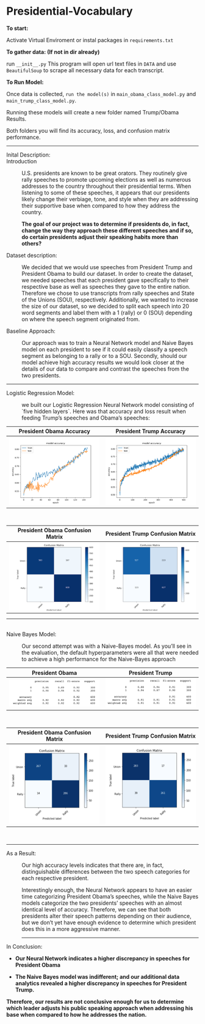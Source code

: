 # Presidential-Vocabulary

**To start:**

Activate Virtual Enviroment or instal packages in `requirements.txt`


**To gather data: (If not in dir already)**

run `__init__.py` This program will open url text files in `DATA` and use `BeautifulSoup` to scrape all necessary data for each transcript. 


**To Run Model:**

Once data is collected, `run the model(s)` in `main_obama_class_model.py` and `main_trump_class_model.py`. 

Running these models will create a new folder named Trump/Obama Results. 

Both folders you will find its accuracy, loss, and confusion matrix performance. 


---

<dl>
  <dt>Inital Description:</dt>
 
  <dt>Introduction</dt>
   <dd>

<p>U.S. presidents are known to be great orators. They routinely give rally speeches to promote upcoming elections as well as numerous addresses to the country throughout their presidential terms. When listening to some of these speeches, it appears that our presidents likely change their verbiage, tone, and style when they are addressing their supportive base when compared to how they address the country. </p>

<p><b>The goal of our project was to determine if presidents do, in fact, change the way they approach these different speeches and if so, do certain presidents adjust their speaking habits more than others? </b></p>
</dd>


 <dt>Dataset description: </dt>
  <dd>
  <p>We decided that we would use speeches from President Trump and President Obama to build our dataset. In order to create the dataset, we needed speeches that each president gave specifically to their respective base as well as speeches they gave to the entire nation. Therefore we chose to use transcripts from rally speeches and State of the Unions (SOU), respectively. Additionally, we wanted to increase the size of our dataset, so we decided to split each speech into 20 word segments and label them with a 1 (rally) or 0 (SOU) depending on where the speech segment originated from.</p>
</dd>

 <dt>Baseline Approach: </dt>
<dd>
  <p>Our approach was to train a Neural Network model and Naive Bayes model on each president to see if it could easily classify a speech segment as belonging to a rally or to a SOU. Secondly, should our model achieve high accuracy results we would look closer at the details of our data to compare and contrast the speeches from the two presidents.</p></dd>

---

 <dt>Logistic Regression Model: </dt>
 <dd>
  <p> we built our Logistic Regression Neural Network model consisting of `five hidden layers`. Here was that accuracy and loss result when feeding Trump’s speeches and Obama’s speeches:</p>
  <dd>
</dl>


President Obama Accuracy   |  President Trump Accuracy
:-------------------------:|:-------------------------:
![](RESULTS/ObamaAcc.png)  |  ![](RESULTS/TrumpAcc.png)


<dl><br></dl>

President Obama Confusion Matrix   |  President Trump Confusion Matrix
:-------------------------:|:-------------------------:
![](RESULTS/obamaM.png)  |  ![](RESULTS/trumpM.png)


---

<dl>
  <br>
<dt>Naive Bayes Model: </dt>
 <dd>
   
 <p>Our second attempt was with a Naive-Bayes model. As you’ll see in the evaluation, the default hyperparameters were all that were needed to achieve a high performance for the Naive-Bayes approach</p>
  <dd>
</dl>



President Obama |  President Trump
:-------------------------:|:-------------------------:
![](RESULTS/obamaNB.png)  |  ![](RESULTS/trumpNB.png)


<dl><br></dl>


President Obama Confusion Matrix|  President Trump Confusion Matrix
:-------------------------:|:-------------------------:
![](RESULTS/obamaNBM.png)  |  ![](RESULTS/trumpNBM.png)



<dl>
  

  <br>
   <hr> 
<dt>As a Result: </dt>
 <dd>
   <p>
   Our high accuracy levels indicates that there are, in fact, distinguishable differences between the two speech categories for each respective president. </p>

  
<p>Interestingly enough, the Neural Network appears to have an easier time categorizing President Obama’s speeches, while the Naive Bayes models categorize the two presidents’ speeches with an almost identical level of accuracy. Therefore, we can see that both presidents alter their speech patterns depending on their audience, but we don’t yet have enough evidence to determine which president does this in a more aggressive manner.</p>
 
 <hr> 
 

 
 <dt>In Conclusion: </dt>
 
-  <p><b>Our Neural Network indicates a higher discrepancy in speeches for President Obama </b></p>
  
  
 -  <p><b>The Naive Bayes model was indifferent; and our additional data analytics revealed a higher discrepancy in speeches for President Trump.</b></p>
  
  
<p><b>Therefore, our results are not conclusive enough for us to determine which leader adjusts his public speaking approach when addressing his base when compared to how he addresses the nation.</b></p>
  <dd>
</dl>

